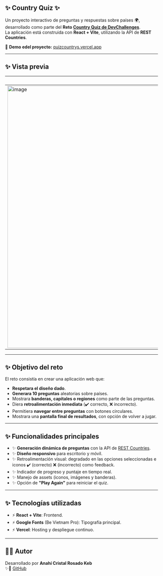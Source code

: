## ✨ Country Quiz ✨  

Un proyecto interactivo de preguntas y respuestas sobre países 🌍, desarrollado como parte del **Reto [Country Quiz de DevChallenges](https://devchallenges.io/)**.  
La aplicación está construida con **React + Vite**, utilizando la API de **REST Countries**.  

🔗 **Demo edel proyecto:** [quizcountrys.vercel.app](https://quizcountrys.vercel.app/)  

---

## ✨ Vista previa  

| Pantalla del Quiz | Pantalla de Resultados |
|-------------------|-------------------------|
| <img width="1919" height="861" alt="image" src="https://github.com/user-attachments/assets/10bad8f1-a0d2-4529-be22-c3eb7b0f3773" />|<img width="1919" height="861" alt="image" src="https://github.com/user-attachments/assets/be1091cd-2ebe-4eaa-83a4-20e73da3ec99" />|

---

## ✨ Objetivo del reto  

El reto consistía en crear una aplicación web que:  

-  **Respetara el diseño dado**.  
-  **Generara 10 preguntas** aleatorias sobre países.  
-  Mostrara **banderas, capitales o regiones** como parte de las preguntas.  
-  Diera **retroalimentación inmediata** (✔️ correcto, ❌ incorrecto).  
-  Permitiera **navegar entre preguntas** con botones circulares.  
-  Mostrara una **pantalla final de resultados**, con opción de volver a jugar.  

---

## ✨ Funcionalidades principales  

- ✨ **Generación dinámica de preguntas** con la API de [REST Countries](https://restcountries.com/).  
- ✨ **Diseño responsivo** para escritorio y móvil.  
- ✨ Retroalimentación visual: degradado en las opciones seleccionadas e iconos ✔️ (correcto) ❌ (incorrecto) como feedback.  
- ✨ Indicador de progreso y puntaje en tiempo real.  
- ✨ Manejo de assets (iconos, imágenes y banderas).  
- ✨ Opción de **"Play Again"** para reiniciar el quiz.  

---

## ✨ Tecnologías utilizadas  

- ⚡ **React + Vite**: Frontend.   
- ⚡ **Google Fonts** (Be Vietnam Pro): Tipografía principal.  
- ⚡ **Vercel**: Hosting y despliegue continuo.  

---

## 🌙✨ Autor  
Desarrollado por **Anahí Cristal Rosado Keb**  
✨🌙 [GitHub]([https://github.com/tu-usuario](https://github.com/AnahiRosado18))  

